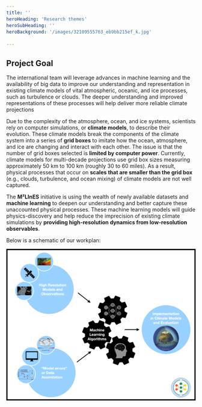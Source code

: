 ```yaml
---
title: ''
heroHeading: 'Research themes'
heroSubHeading: ''
heroBackground: '/images/32109555763_eb9bb215ef_k.jpg'

---
```


## Project Goal

The international team will leverage advances in machine learning and the availability of big data to improve our understanding and representation in existing climate models of vital atmospheric, oceanic, and ice processes, such as turbulence or clouds. The deeper understanding and improved representations of these processes will help deliver more reliable climate projections

Due to the complexity of the atmosphere, ocean, and ice systems, scientists rely on computer simulations, or **climate models**, to describe their evolution. These climate models break the components of the climate system into a series of **grid boxes** to imitate how the ocean, atmosphere, and ice are changing and interact with each other. The issue is that the number of grid boxes selected is **limited by computer power**. Currently, climate models for multi-decade projections use grid box sizes measuring approximately 50 km to 100 km (roughly 30 to 60 miles). As a result, physical processes that occur on **scales that are smaller than the grid box** (e.g., clouds, turbulence, and ocean mixing) of climate models are not well captured.

The **M²LInES** initiative is using the wealth of newly available datasets and **machine learning** to deepen our understanding and better capture these unaccounted physical processes. These machine learning models will guide physics-discovery and help reduce the imprecision of existing climate simulations by **providing high-resolution dynamics from low-resolution observables**.

Below is a schematic of our workplan:

![workplan](research-images/workplan.png)
